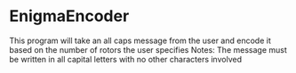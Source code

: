# EnigmaEncoder
This program will take an all caps message from the user and encode it based on the number of rotors the user specifies
Notes: The message must be written in all capital letters with no other characters involved
